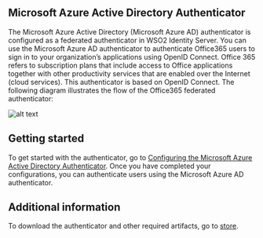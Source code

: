 ## Microsoft Azure Active Directory Authenticator
The Microsoft Azure Active Directory (Microsoft Azure AD) authenticator is configured as a federated authenticator in WSO2 Identity Server. You can use the Microsoft Azure AD authenticator to authenticate Office365 users to sign in to your organization’s applications using OpenID Connect. Office 365 refers to subscription plans that include access to Office applications together with other productivity services that are enabled over the Internet (cloud services).
This authenticator is based on OpenID Connect.
The following diagram illustrates the flow of the Office365 federated authenticator:

![alt text](images/diagram.png)
## Getting started
To get started with the authenticator, go to [Configuring the Microsoft Azure Active Directory Authenticator](config.md). Once you have completed your configurations, you can authenticate users using the Microsoft Azure AD authenticator.

## Additional information
To download the authenticator and other required artifacts, go to [store](https://store.wso2.com/store/assets/isconnector/list).
